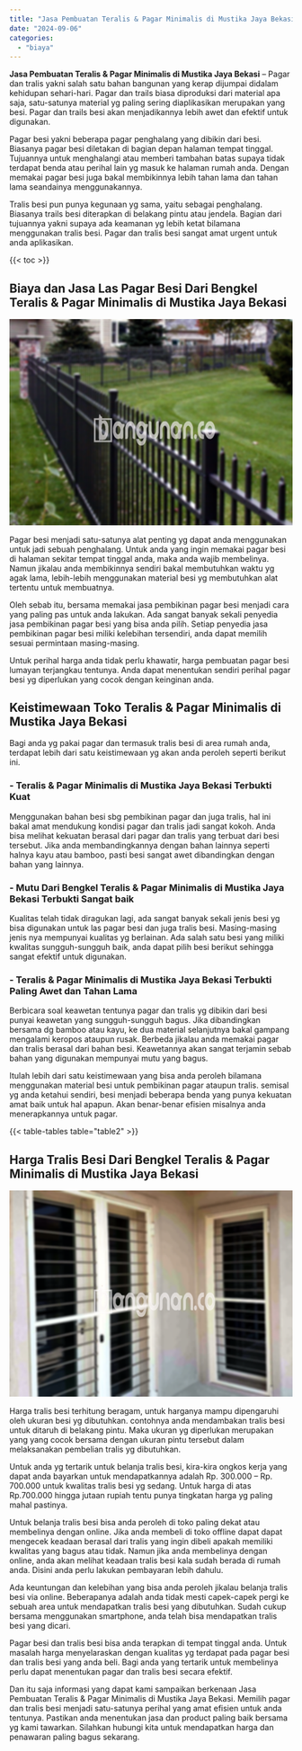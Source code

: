 ```yaml
---
title: "Jasa Pembuatan Teralis & Pagar Minimalis di Mustika Jaya Bekasi"
date: "2024-09-06"
categories: 
  - "biaya"
---
```


**Jasa Pembuatan Teralis & Pagar Minimalis di Mustika Jaya Bekasi** – Pagar dan tralis yakni salah satu bahan bangunan yang kerap dijumpai didalam kehidupan sehari-hari. Pagar dan trails biasa diproduksi dari material apa saja, satu-satunya material yg paling sering diaplikasikan merupakan yang besi. Pagar dan trails besi akan menjadikannya lebih awet dan efektif untuk digunakan.

Pagar besi yakni beberapa pagar penghalang yang dibikin dari besi. Biasanya pagar besi diletakan di bagian depan halaman tempat tinggal. Tujuannya untuk menghalangi atau memberi tambahan batas supaya tidak terdapat benda atau perihal lain yg masuk ke halaman rumah anda. Dengan memakai pagar besi juga bakal membikinnya lebih tahan lama dan tahan lama seandainya menggunakannya.

Tralis besi pun punya kegunaan yg sama, yaitu sebagai penghalang. Biasanya trails besi diterapkan di belakang pintu atau jendela. Bagian dari tujuannya yakni supaya ada keamanan yg lebih ketat bilamana menggunakan tralis besi. Pagar dan tralis besi sangat amat urgent untuk anda aplikasikan.

{{< toc >}}

## Biaya dan Jasa Las Pagar Besi Dari Bengkel Teralis & Pagar Minimalis di Mustika Jaya Bekasi

![Jasa Pembuatan Teralis & Pagar Minimalis di Mustika Jaya Bekasi](/images/pagar-minimalis-murah-12.png)

Pagar besi menjadi satu-satunya alat penting yg dapat anda menggunakan untuk jadi sebuah penghalang. Untuk anda yang ingin memakai pagar besi di halaman sekitar tempat tinggal anda, maka anda wajib membelinya. Namun jikalau anda membikinnya sendiri bakal membutuhkan waktu yg agak lama, lebih-lebih menggunakan material besi yg membutuhkan alat tertentu untuk membuatnya.

Oleh sebab itu, bersama memakai jasa pembikinan pagar besi menjadi cara yang paling pas untuk anda lakukan. Ada sangat banyak sekali penyedia jasa pembikinan pagar besi yang bisa anda pilih. Setiap penyedia jasa pembikinan pagar besi miliki kelebihan tersendiri, anda dapat memilih sesuai permintaan masing-masing.

Untuk perihal harga anda tidak perlu khawatir, harga pembuatan pagar besi lumayan terjangkau tentunya. Anda dapat menentukan sendiri perihal pagar besi yg diperlukan yang cocok dengan keinginan anda.

## Keistimewaan Toko Teralis & Pagar Minimalis di Mustika Jaya Bekasi

Bagi anda yg pakai pagar dan termasuk tralis besi di area rumah anda, terdapat lebih dari satu keistimewaan yg akan anda peroleh seperti berikut ini.

### \- Teralis & Pagar Minimalis di Mustika Jaya Bekasi Terbukti Kuat

Menggunakan bahan besi sbg pembikinan pagar dan juga tralis, hal ini bakal amat mendukung kondisi pagar dan tralis jadi sangat kokoh. Anda bisa melihat kekuatan berasal dari pagar dan tralis yang terbuat dari besi tersebut. Jika anda membandingkannya dengan bahan lainnya seperti halnya kayu atau bamboo, pasti besi sangat awet dibandingkan dengan bahan yang lainnya.

### \- Mutu Dari Bengkel Teralis & Pagar Minimalis di Mustika Jaya Bekasi Terbukti Sangat baik

Kualitas telah tidak diragukan lagi, ada sangat banyak sekali jenis besi yg bisa digunakan untuk las pagar besi dan juga tralis besi. Masing-masing jenis nya mempunyai kualitas yg berlainan. Ada salah satu besi yang miliki kwalitas sungguh-sungguh baik, anda dapat pilih besi berikut sehingga sangat efektif untuk digunakan.

### \- Teralis & Pagar Minimalis di Mustika Jaya Bekasi Terbukti Paling Awet dan Tahan Lama

Berbicara soal keawetan tentunya pagar dan tralis yg dibikin dari besi punyai keawetan yang sungguh-sungguh bagus. Jika dibandingkan bersama dg bamboo atau kayu, ke dua material selanjutnya bakal gampang mengalami keropos ataupun rusak. Berbeda jikalau anda memakai pagar dan tralis berasal dari bahan besi. Keawetannya akan sangat terjamin sebab bahan yang digunakan mempunyai mutu yang bagus.

Itulah lebih dari satu keistimewaan yang bisa anda peroleh bilamana menggunakan material besi untuk pembikinan pagar ataupun tralis. semisal yg anda ketahui sendiri, besi menjadi beberapa benda yang punya kekuatan amat baik untuk hal apapun. Akan benar-benar efisien misalnya anda menerapkannya untuk pagar.

{{< table-tables table="table2" >}}

## Harga Tralis Besi Dari Bengkel Teralis & Pagar Minimalis di Mustika Jaya Bekasi

![Jasa Pembuatan Teralis & Pagar Minimalis di Mustika Jaya Bekasi](/images/teralis-minimalis-murah-16.png)

Harga tralis besi terhitung beragam, untuk harganya mampu dipengaruhi oleh ukuran besi yg dibutuhkan. contohnya anda mendambakan tralis besi untuk ditaruh di belakang pintu. Maka ukuran yg diperlukan merupakan yang yang cocok bersama dengan ukuran pintu tersebut dalam melaksanakan pembelian tralis yg dibutuhkan.

Untuk anda yg tertarik untuk belanja tralis besi, kira-kira ongkos kerja yang dapat anda bayarkan untuk mendapatkannya adalah Rp. 300.000 – Rp. 700.000 untuk kwalitas tralis besi yg sedang. Untuk harga di atas Rp.700.000 hingga jutaan rupiah tentu punya tingkatan harga yg paling mahal pastinya.

Untuk belanja tralis besi bisa anda peroleh di toko paling dekat atau membelinya dengan online. Jika anda membeli di toko offline dapat dapat mengecek keadaan berasal dari tralis yang ingin dibeli apakah memiliki kwalitas yang bagus atau tidak. Namun jika anda membelinya dengan online, anda akan melihat keadaan tralis besi kala sudah berada di rumah anda. Disini anda perlu lakukan pembayaran lebih dahulu.

Ada keuntungan dan kelebihan yang bisa anda peroleh jikalau belanja tralis besi via online. Beberapanya adalah anda tidak mesti capek-capek pergi ke sebuah area untuk mendapatkan tralis besi yang dibutuhkan. Sudah cukup bersama menggunakan smartphone, anda telah bisa mendapatkan tralis besi yang dicari.

Pagar besi dan tralis besi bisa anda terapkan di tempat tinggal anda. Untuk masalah harga menyelaraskan dengan kualitas yg terdapat pada pagar besi dan tralis besi yang anda beli. Bagi anda yang tertarik untuk membelinya perlu dapat menentukan pagar dan tralis besi secara efektif.

Dan itu saja informasi yang dapat kami sampaikan berkenaan Jasa Pembuatan Teralis & Pagar Minimalis di Mustika Jaya Bekasi. Memilih pagar dan tralis besi menjadi satu-satunya perihal yang amat efisien untuk anda tentunya. Pastikan anda menentukan jasa dan product paling baik bersama yg kami tawarkan. Silahkan hubungi kita untuk mendapatkan harga dan penawaran paling bagus sekarang.
